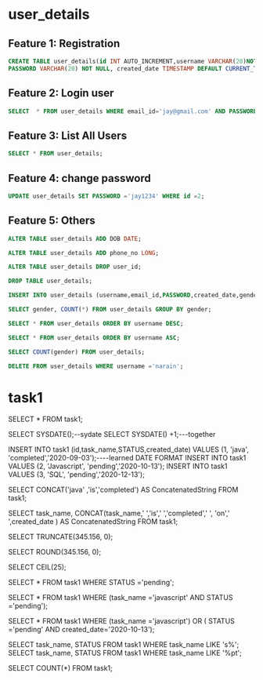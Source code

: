 # user_details

## Feature 1: Registration
```sql
CREATE TABLE user_details(id INT AUTO_INCREMENT,username VARCHAR(20)NOT NULL, email_id VARCHAR(50) NOT NULL, UNIQUE(email_id),
PASSWORD VARCHAR(20) NOT NULL, created_date TIMESTAMP DEFAULT CURRENT_TIMESTAMP,PRIMARY KEY(id), gender CHAR(1));
```

## Feature 2: Login user

```sql
SELECT  * FROM user_details WHERE email_id='jay@gmail.com' AND PASSWORD ='j1234';
```

## Feature 3: List All Users 

```sql
SELECT * FROM user_details;
```

## Feature 4: change password
```sql
UPDATE user_details SET PASSWORD ='jay1234' WHERE id =2;
```

## Feature 5: Others
```sql
ALTER TABLE user_details ADD DOB DATE;
```
```sql
ALTER TABLE user_details ADD phone_no LONG;
```
```sql
ALTER TABLE user_details DROP user_id;
```
```sql
DROP TABLE user_details;
```
```sql
INSERT INTO user_details (username,email_id,PASSWORD,created_date,gender,phone_no) VALUES ('jayanthi','jay@gmail.com','j1234','2020-02-03','F',9888888999);
```


```sql
SELECT gender, COUNT(*) FROM user_details GROUP BY gender;
```
```sql
SELECT * FROM user_details ORDER BY username DESC;
```
```sql
SELECT * FROM user_details ORDER BY username ASC;
```
```sql
SELECT COUNT(gender) FROM user_details;
```
```sql
DELETE FROM user_details WHERE username ='narain';
```

#  task1
SELECT * FROM task1;


SELECT SYSDATE();--sydate
SELECT SYSDATE() +1;---together


INSERT INTO task1 (id,task_name,STATUS,created_date) VALUES (1, 'java', 'completed','2020-09-03');----learned DATE FORMAT
INSERT INTO task1 VALUES (2, 'Javascript', 'pending','2020-10-13');
INSERT INTO task1 VALUES (3, 'SQL', 'pending','2020-12-13');

SELECT CONCAT('java' ,'is','completed') AS ConcatenatedString FROM task1;

SELECT task_name, CONCAT(task_name,' ','is',' ','completed',' ', 'on',' ',created_date ) AS ConcatenatedString FROM task1;

SELECT TRUNCATE(345.156, 0);

SELECT ROUND(345.156, 0);

SELECT CEIL(25);

SELECT * FROM task1 WHERE STATUS ='pending';

SELECT * FROM task1 WHERE (task_name ='javascript' AND STATUS ='pending');


SELECT * FROM task1 WHERE (task_name ='javascript') OR ( STATUS ='pending' AND created_date='2020-10-13');

SELECT task_name, STATUS FROM task1 WHERE task_name LIKE 's%';
SELECT task_name, STATUS FROM task1 WHERE task_name LIKE '%pt';

SELECT COUNT(*) FROM task1;
